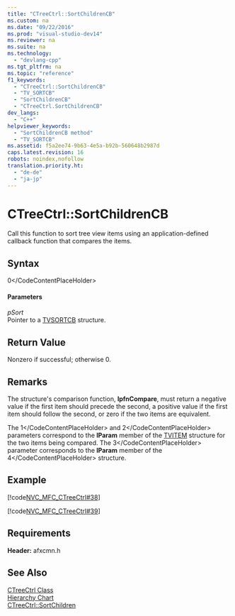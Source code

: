 ```yaml
---
title: "CTreeCtrl::SortChildrenCB"
ms.custom: na
ms.date: "09/22/2016"
ms.prod: "visual-studio-dev14"
ms.reviewer: na
ms.suite: na
ms.technology: 
  - "devlang-cpp"
ms.tgt_pltfrm: na
ms.topic: "reference"
f1_keywords: 
  - "CTreeCtrl::SortChildrenCB"
  - "TV_SORTCB"
  - "SortChildrenCB"
  - "CTreeCtrl.SortChildrenCB"
dev_langs: 
  - "C++"
helpviewer_keywords: 
  - "SortChildrenCB method"
  - "TV_SORTCB"
ms.assetid: f5a2ee74-9b63-4e5a-b92b-560648b2987d
caps.latest.revision: 16
robots: noindex,nofollow
translation.priority.ht: 
  - "de-de"
  - "ja-jp"
---
```

# CTreeCtrl::SortChildrenCB
Call this function to sort tree view items using an application-defined callback function that compares the items.  
  
## Syntax  
  
<CodeContentPlaceHolder>0\</CodeContentPlaceHolder>  
#### Parameters  
 *pSort*  
 Pointer to a [TVSORTCB](http://msdn.microsoft.com/library/windows/desktop/bb773462) structure.  
  
## Return Value  
 Nonzero if successful; otherwise 0.  
  
## Remarks  
 The structure's comparison function, **lpfnCompare**, must return a negative value if the first item should precede the second, a positive value if the first item should follow the second, or zero if the two items are equivalent.  
  
 The <CodeContentPlaceHolder>1\</CodeContentPlaceHolder> and <CodeContentPlaceHolder>2\</CodeContentPlaceHolder> parameters correspond to the **lParam** member of the [TVITEM](http://msdn.microsoft.com/library/windows/desktop/bb773456) structure for the two items being compared. The <CodeContentPlaceHolder>3\</CodeContentPlaceHolder> parameter corresponds to the **lParam** member of the <CodeContentPlaceHolder>4\</CodeContentPlaceHolder> structure.  
  
## Example  
 [!code[NVC_MFC_CTreeCtrl#38](../vs140/codesnippet/CPP/ctreectrl--sortchildrencb_1.cpp)]  
  
 [!code[NVC_MFC_CTreeCtrl#39](../vs140/codesnippet/CPP/ctreectrl--sortchildrencb_2.cpp)]  
  
## Requirements  
 **Header:** afxcmn.h  
  
## See Also  
 [CTreeCtrl Class](../vs140/ctreectrl-class.md)   
 [Hierarchy Chart](../vs140/hierarchy-chart.md)   
 [CTreeCtrl::SortChildren](../vs140/ctreectrl--sortchildren.md)